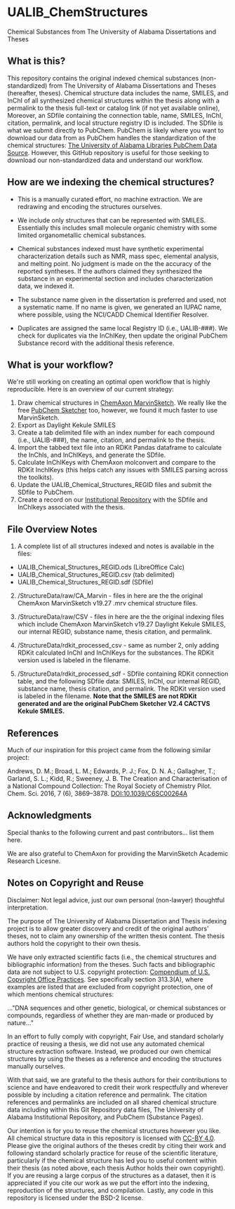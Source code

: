 # UALIB_ChemStructures
Chemical Substances from The University of Alabama Dissertations and Theses

## What is this?
This repository contains the original indexed chemical substances (non-standardized) 
from The University of Alabama Dissertations and Theses (hereafter, theses). Chemical structure
data includes the name, SMILES, and InChI of all synthesized chemical
structures within the thesis along with a permalink to the thesis full-text or 
catalog link (if not yet available online), Moreover, an SDfile containing the connection table, name, 
SMILES, InChI, citation, permalink, and local structure registry ID is included. 
The SDfile is what we submit directly to PubChem. PubChem is likely where you want to download our 
data from as PubChem handles the standardization of the chemical structures:
[The University of Alabama Libraries PubChem Data Source](https://pubchem.ncbi.nlm.nih.gov/source/15645).
However, this GitHub repository is useful for those seeking to download our non-standardized data
and understand our workflow.

## How are we indexing the chemical structures?

* This is a manually curated effort, no machine extraction. 
We are redrawing and encoding the structures ourselves.

* We include only structures that can be represented with SMILES. 
Essentially this includes small molecule organic chemistry with some
limited organometallic chemical substances.

* Chemical substances indexed must have synthetic experimental characterization
details such as NMR, mass spec, elemental analysis, and melting point. 
No judgment is made on the the accuracy of the reported syntheses. 
If the authors claimed they synthesized the substance in an experimental section and
includes characterization data, we indexed it. 

* The substance name given in the dissertation is preferred and used, not a systematic name. 
If no name is given, we generated an IUPAC name, where possible, using the NCI/CADD
Chemical Identifier Resolver.

* Duplicates are assigned the same local Registry ID (i.e., UALIB-###). We check 
for duplicates via the InChIKey, then update the original PubChem Substance record 
with the additional thesis reference. 


## What is your workflow? 

We're still working on creating an optimal open workflow that is highly reproducible. Here is an overview of our current strategy:

1. Draw chemical structures in [ChemAxon MarvinSketch](https://chemaxon.com/products/marvin). We really like the free [PubChem Sketcher](https://pubchem.ncbi.nlm.nih.gov/edit3/index.html) too, however, we found it much faster to use MarvinSketch.
2. Export as Daylight Kekule SMILES
3. Create a tab delimited file with an index number for each compound (i.e., UALIB-###), 
the name, citation, and permalink to the thesis. 
4. Import the tabbed text file into an RDKit Pandas dataframe to calculate the 
InChIs, and InChIKeys, and generate the SDfile.
5. Calculate InChIKeys with ChemAxon molconvert and compare to the
RDKit InchIKeys (this helps catch any issues with SMILES parsing across the toolkits).
5. Update the UALIB_Chemical_Structures_REGID files and submit the SDfile to PubChem.
6. Create a record on our [Institutional Repository](https://ir.ua.edu/) with the SDfile 
and InChIkeys associated with the thesis.


## File Overview Notes

1. A complete list of all structures indexed and notes is available in the files:

 * UALIB_Chemical_Structures_REGID.ods (LibreOffice Calc)
 * UALIB_Chemical_Structures_REGID.csv (tab delimited)
 * UALIB_Chemical_Structures_REGID.sdf (SDfile)

2. /StructureData/raw/CA_Marvin - files in here are the the original ChemAxon 
MarvinSketch v19.27 .mrv chemical structure files.

2. /StructureData/raw/CSV - files in here are the the original indexing files which
include ChemAxon MarvinSketch v19.27 Daylight Kekule SMILES, our internal REGID, substance name, thesis citation, and permalink.

3. /StructureData/rdkit_processed_csv - same as number 2, only adding RDKit
calculated InChI and InChIKeys for the substances. The RDKit version used is labeled
in the filename. 

4. /StructureData/rdkit_processed_sdf - SDfile containing RDKit connection table, and 
the following SDfile data: SMILES, InChI, our internal REGID, substance name,
thesis citation, and permalink. The RDKit version used is labeled
in the filename. **Note that the SMILES are not RDKit generated and are
the original PubChem Sketcher V2.4 CACTVS Kekule SMILES.** 

## References

Much of our inspiration for this project came from the following similar project:

Andrews, D. M.; Broad, L. M.; Edwards, P. J.; Fox, D. N. A.; Gallagher, T.;
Garland, S. L.; Kidd, R.; Sweeney, J. B. The Creation and Characterisation of 
a National Compound Collection: The Royal Society of Chemistry Pilot. Chem. Sci. 2016,
7 (6), 3869–3878. [DOI:10.1039/C6SC00264A](https://doi.org/10.1039/C6SC00264A)

## Acknowledgments

Special thanks to the following current and past contributors... list them here.

We are also grateful to ChemAxon for providing the MarvinSketch Academic Research Licesne. 

## Notes on Copyright and Reuse

Disclaimer: Not legal advice, just our own personal (non-lawyer) thoughtful 
interpretation.

The purpose of The University of Alabama Dissertation and Thesis indexing project 
is to allow greater discovery and credit of the original authors' theses, 
not to claim any ownership of the written thesis content. The thesis authors hold the 
copyright to their own thesis.

We have only extracted scientific facts (i.e., the chemical structures and bibliographic
information) from the theses. Such facts and bibliographic data are not subject 
to U.S. copyright protection: 
[Compendium of U.S. Copyright Office Practices](https://www.copyright.gov/comp3/).
See specifically section 313.3(A), where examples are listed that are excluded 
from copyright protection, one of which mentions chemical structures:

..."DNA sequences and other genetic, biological, or chemical substances or 
compounds, regardless of whether they are man-made or produced by nature..."

In an effort to fully comply with copyright, Fair Use, and standard scholarly 
practice of reusing a thesis, we did not use any automated chemical structure 
extraction software. Instead, we produced our own chemical structures by using 
the theses as a reference and encoding the structures manually ourselves.

With that said, we are grateful to the thesis authors for their contributions
to science and have endeavored to credit their work respectfully and wherever 
possible by including a citation reference and permalink. The citation references and
permalinks are included on all shared chemical structure data including within
this Git Repository data files, The University of Alabama Institutional Repository,
and PubChem (Substance Pages).

Our intention is for you to reuse the chemical structures 
however you like. All chemical structure data in this repository is licensed 
with [CC-BY 4.0](https://creativecommons.org/licenses/by/4.0/). Please give the 
original authors of the theses credit by citing their work and following 
standard scholarly practice for reuse of the scientific literature, 
particularly if the chemical structure has led you to useful content within their 
thesis (as noted above, each thesis Author holds their own copyright). If you are
reusing a large corpus of the structures as a dataset, then it is appreciated 
if you cite our work as we put the effort into the indexing, reproduction of 
the structures, and compilation. Lastly, any code in this repository is 
licensed under the BSD-2 license.

